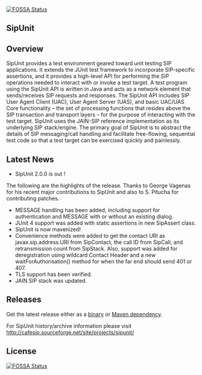[![FOSSA Status](https://app.fossa.io/api/projects/git%2Bhttps%3A%2F%2Fgithub.com%2FRestComm%2Fsipunit.svg?type=shield)](https://app.fossa.io/projects/git%2Bhttps%3A%2F%2Fgithub.com%2FRestComm%2Fsipunit?ref=badge_shield)

SipUnit
-------

Overview
-------
SipUnit provides a test environment geared toward unit testing SIP applications. It extends the JUnit test framework to incorporate SIP-specific assertions, and it provides a high-level API for performing the SIP operations needed to interact with or invoke a test target. A test program using the SipUnit API is written in Java and acts as a network element that sends/receives SIP requests and responses. The SipUnit API includes SIP User Agent Client (UAC), User Agent Server (UAS), and basic UAC/UAS Core functionality – the set of processing functions that resides above the SIP transaction and transport layers – for the purpose of interacting with the test target. SipUnit uses the JAIN-SIP reference implementation as its underlying SIP stack/engine. The primary goal of SipUnit is to abstract the details of SIP messaging/call handling and facilitate free-flowing, sequential test code so that a test target can be exercised quickly and painlessly.

Latest News
-------

* SipUnit 2.0.0 is out !

The following are the highlights of the release. Thanks to George Vagenas for his recent major contributions to SipUnit and also to S. Pitucha for contributing patches.

  * MESSAGE handling has been added, including support for authentication and MESSAGE with or without an existing dialog.
  * JUnit 4 support was added with static assertions in new SipAssert class.
  * SipUnit is now mavenized!
  * Convenience methods were added to get the contact URI as javax.sip.address.URI from SipContact, the call ID from SipCall, and retransmission count from SipStack. Also, support was added for deregistration using wildcard Contact Header and a new waitForAuthorisation() method for when the far end should send 401 or 407.
  * TLS support has been verified.
  * JAIN SIP stack was updated.

Releases
-------
 
Get the latest release either as a [binary](http://sourceforge.net/projects/mobicents/files/Mobicents%20SipUnit/) or [Maven dependency](https://oss.sonatype.org/content/groups/public/org/cafesip/sipunit/sipunit/2.0.0/).

For SipUnit history/archive information please visit http://cafesip.sourceforge.net/site/projects/sipunit/


## License
[![FOSSA Status](https://app.fossa.io/api/projects/git%2Bhttps%3A%2F%2Fgithub.com%2FRestComm%2Fsipunit.svg?type=large)](https://app.fossa.io/projects/git%2Bhttps%3A%2F%2Fgithub.com%2FRestComm%2Fsipunit?ref=badge_large)